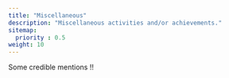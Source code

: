 ```yaml
---
title: "Miscellaneous"
description: "Miscellaneous activities and/or achievements."
sitemap:
  priority : 0.5
weight: 10
---
```

<p>Some credible mentions !!</p>
